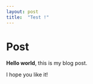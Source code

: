 ```yaml
---
layout: post
title:  "Test !"
---
```


# Post

**Hello world**, this is my blog post.

I hope you like it!
